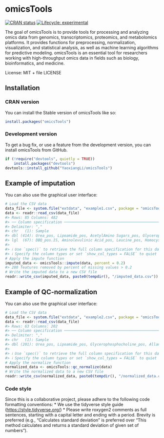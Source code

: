 
<!-- README.md is generated from README.Rmd. Please edit that file -->

# omicsTools

<!-- badges: start -->

[![CRAN
status](https://www.r-pkg.org/badges/version/omicsTools)](https://cran.r-project.org/package=omicsTools)
[![Lifecycle:
experimental](https://img.shields.io/badge/lifecycle-experimental-orange.svg)](https://lifecycle.r-lib.org/articles/stages.html#experimental)

<!-- badges: end -->

The goal of omicsTools is to provide tools for processing and analyzing
omics data from genomics, transcriptomics, proteomics, and metabolomics
platforms. It provides functions for preprocessing, normalization,
visualization, and statistical analysis, as well as machine learning
algorithms for predictive modeling. omicsTools is an essential tool for
researchers working with high-throughput omics data in fields such as
biology, bioinformatics, and medicine.

License: MIT + file LICENSE

## Installation

### CRAN version

You can install the Stable version of omicsTools like so:

``` r
install.packages("omicsTools")
```

### Development version

To get a bug fix, or use a feature from the development version, you can
install omicsTools from GitHub.

``` r
if (!require("devtools", quietly = TRUE))
    install.packages("devtools")
devtools::install_github("YaoxiangLi/omicsTools")
```

## Example of imputation

You can also use the graphical user interface:

``` r
# Load the CSV data
data_file <- system.file("extdata", "example1.csv", package = "omicsTools")
data <- readr::read_csv(data_file)
#> Rows: 85 Columns: 482
#> ── Column specification ────────────────────────────────────────────────────────
#> Delimiter: ","
#> chr   (1): Sample
#> dbl (414): Urea_pos, Lipoamide_pos, AcetylAmino Sugars_pos, Glycerophosphoch...
#> lgl  (67): DBQ_pos.IS, Aminolevulinic Acid_pos, Leucine_pos, Homocystine_pos...
#> 
#> ℹ Use `spec()` to retrieve the full column specification for this data.
#> ℹ Specify the column types or set `show_col_types = FALSE` to quiet this message.
# Apply the impute function
imputed_data <- omicsTools::impute(data, percent = 0.2)
#> 280 features removed by percent of missing values > 0.2
# Write the imputed data to a new CSV file
readr::write_csv(imputed_data, paste0(tempdir(), "/imputed_data.csv"))
```

## Example of QC-normalization

You can also use the graphical user interface:

``` r
# Load the CSV data
data_file <- system.file("extdata", "example2.csv", package = "omicsTools")
data <- readr::read_csv(data_file)
#> Rows: 63 Columns: 202
#> ── Column specification ────────────────────────────────────────────────────────
#> Delimiter: ","
#> chr   (1): Sample
#> dbl (201): Urea_pos, Lipoamide_pos, Glycerophosphocholine_pos, Allanoate_pos...
#> 
#> ℹ Use `spec()` to retrieve the full column specification for this data.
#> ℹ Specify the column types or set `show_col_types = FALSE` to quiet this message.
# Apply the normalize function
normalized_data <- omicsTools::qc_normalize(data)
# Write the normalized data to a new CSV file
readr::write_csv(normalized_data, paste0(tempdir(), "/normalized_data.csv"))
```

### Code style

Since this is a collaborative project, please adhere to the following
code formatting conventions: \* We use the tidyverse style guide
(<https://style.tidyverse.org/>) \* Please write roxygen2 comments as
full sentences, starting with a capital letter and ending with a period.
Brevity is preferred (e.g., “Calculates standard deviation” is preferred
over “This method calculates and returns a standard deviation of given
set of numbers”).
